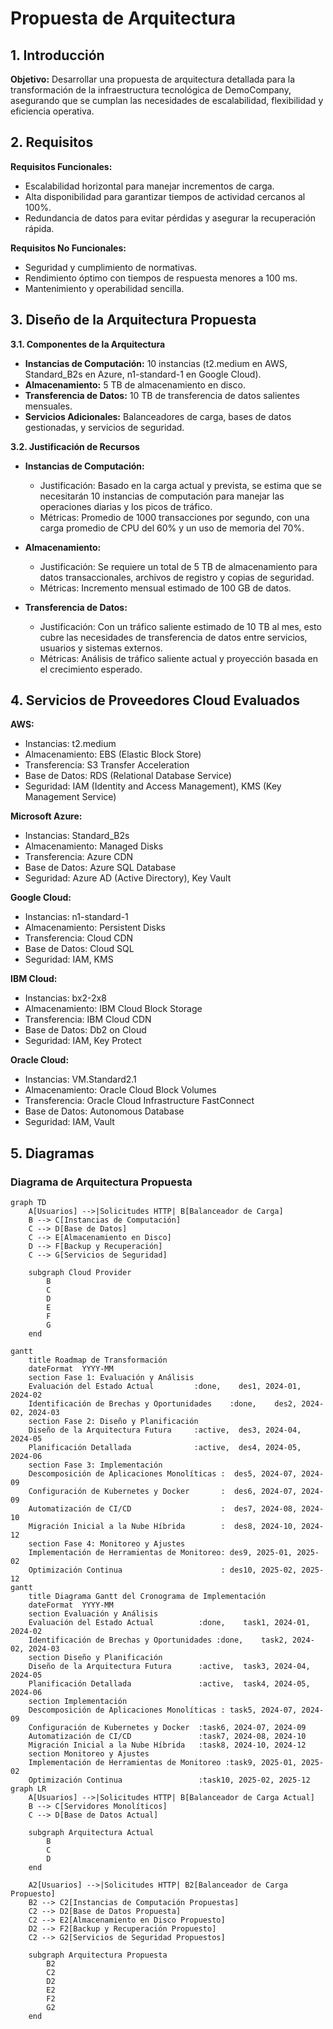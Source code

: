 # Propuesta de Arquitectura

## 1. Introducción

**Objetivo:** Desarrollar una propuesta de arquitectura detallada para la transformación de la infraestructura tecnológica de DemoCompany, asegurando que se cumplan las necesidades de escalabilidad, flexibilidad y eficiencia operativa.

## 2. Requisitos

**Requisitos Funcionales:**
- Escalabilidad horizontal para manejar incrementos de carga.
- Alta disponibilidad para garantizar tiempos de actividad cercanos al 100%.
- Redundancia de datos para evitar pérdidas y asegurar la recuperación rápida.

**Requisitos No Funcionales:**
- Seguridad y cumplimiento de normativas.
- Rendimiento óptimo con tiempos de respuesta menores a 100 ms.
- Mantenimiento y operabilidad sencilla.

## 3. Diseño de la Arquitectura Propuesta

**3.1. Componentes de la Arquitectura**

- **Instancias de Computación:** 10 instancias (t2.medium en AWS, Standard_B2s en Azure, n1-standard-1 en Google Cloud).
- **Almacenamiento:** 5 TB de almacenamiento en disco.
- **Transferencia de Datos:** 10 TB de transferencia de datos salientes mensuales.
- **Servicios Adicionales:** Balanceadores de carga, bases de datos gestionadas, y servicios de seguridad.

**3.2. Justificación de Recursos**

- **Instancias de Computación:** 
  - Justificación: Basado en la carga actual y prevista, se estima que se necesitarán 10 instancias de computación para manejar las operaciones diarias y los picos de tráfico.
  - Métricas: Promedio de 1000 transacciones por segundo, con una carga promedio de CPU del 60% y un uso de memoria del 70%.

- **Almacenamiento:**
  - Justificación: Se requiere un total de 5 TB de almacenamiento para datos transaccionales, archivos de registro y copias de seguridad.
  - Métricas: Incremento mensual estimado de 100 GB de datos.

- **Transferencia de Datos:**
  - Justificación: Con un tráfico saliente estimado de 10 TB al mes, esto cubre las necesidades de transferencia de datos entre servicios, usuarios y sistemas externos.
  - Métricas: Análisis de tráfico saliente actual y proyección basada en el crecimiento esperado.

## 4. Servicios de Proveedores Cloud Evaluados

**AWS:**
- Instancias: t2.medium
- Almacenamiento: EBS (Elastic Block Store)
- Transferencia: S3 Transfer Acceleration
- Base de Datos: RDS (Relational Database Service)
- Seguridad: IAM (Identity and Access Management), KMS (Key Management Service)

**Microsoft Azure:**
- Instancias: Standard_B2s
- Almacenamiento: Managed Disks
- Transferencia: Azure CDN
- Base de Datos: Azure SQL Database
- Seguridad: Azure AD (Active Directory), Key Vault

**Google Cloud:**
- Instancias: n1-standard-1
- Almacenamiento: Persistent Disks
- Transferencia: Cloud CDN
- Base de Datos: Cloud SQL
- Seguridad: IAM, KMS

**IBM Cloud:**
- Instancias: bx2-2x8
- Almacenamiento: IBM Cloud Block Storage
- Transferencia: IBM Cloud CDN
- Base de Datos: Db2 on Cloud
- Seguridad: IAM, Key Protect

**Oracle Cloud:**
- Instancias: VM.Standard2.1
- Almacenamiento: Oracle Cloud Block Volumes
- Transferencia: Oracle Cloud Infrastructure FastConnect
- Base de Datos: Autonomous Database
- Seguridad: IAM, Vault

## 5. Diagramas

### Diagrama de Arquitectura Propuesta

```mermaid
graph TD
    A[Usuarios] -->|Solicitudes HTTP| B[Balanceador de Carga]
    B --> C[Instancias de Computación]
    C --> D[Base de Datos]
    C --> E[Almacenamiento en Disco]
    D --> F[Backup y Recuperación]
    C --> G[Servicios de Seguridad]

    subgraph Cloud Provider
        B
        C
        D
        E
        F
        G
    end

gantt
    title Roadmap de Transformación
    dateFormat  YYYY-MM
    section Fase 1: Evaluación y Análisis
    Evaluación del Estado Actual         :done,    des1, 2024-01, 2024-02
    Identificación de Brechas y Oportunidades    :done,    des2, 2024-02, 2024-03
    section Fase 2: Diseño y Planificación
    Diseño de la Arquitectura Futura     :active,  des3, 2024-04, 2024-05
    Planificación Detallada              :active,  des4, 2024-05, 2024-06
    section Fase 3: Implementación
    Descomposición de Aplicaciones Monolíticas :  des5, 2024-07, 2024-09
    Configuración de Kubernetes y Docker       :  des6, 2024-07, 2024-09
    Automatización de CI/CD                    :  des7, 2024-08, 2024-10
    Migración Inicial a la Nube Híbrida        :  des8, 2024-10, 2024-12
    section Fase 4: Monitoreo y Ajustes
    Implementación de Herramientas de Monitoreo: des9, 2025-01, 2025-02
    Optimización Continua                      : des10, 2025-02, 2025-12
gantt
    title Diagrama Gantt del Cronograma de Implementación
    dateFormat  YYYY-MM
    section Evaluación y Análisis
    Evaluación del Estado Actual          :done,    task1, 2024-01, 2024-02
    Identificación de Brechas y Oportunidades :done,    task2, 2024-02, 2024-03
    section Diseño y Planificación
    Diseño de la Arquitectura Futura      :active,  task3, 2024-04, 2024-05
    Planificación Detallada               :active,  task4, 2024-05, 2024-06
    section Implementación
    Descomposición de Aplicaciones Monolíticas : task5, 2024-07, 2024-09
    Configuración de Kubernetes y Docker  :task6, 2024-07, 2024-09
    Automatización de CI/CD               :task7, 2024-08, 2024-10
    Migración Inicial a la Nube Híbrida   :task8, 2024-10, 2024-12
    section Monitoreo y Ajustes
    Implementación de Herramientas de Monitoreo :task9, 2025-01, 2025-02
    Optimización Continua                 :task10, 2025-02, 2025-12
graph LR
    A[Usuarios] -->|Solicitudes HTTP| B[Balanceador de Carga Actual]
    B --> C[Servidores Monolíticos]
    C --> D[Base de Datos Actual]

    subgraph Arquitectura Actual
        B
        C
        D
    end

    A2[Usuarios] -->|Solicitudes HTTP| B2[Balanceador de Carga Propuesto]
    B2 --> C2[Instancias de Computación Propuestas]
    C2 --> D2[Base de Datos Propuesta]
    C2 --> E2[Almacenamiento en Disco Propuesto]
    D2 --> F2[Backup y Recuperación Propuesto]
    C2 --> G2[Servicios de Seguridad Propuestos]

    subgraph Arquitectura Propuesta
        B2
        C2
        D2
        E2
        F2
        G2
    end
